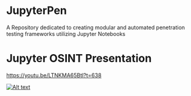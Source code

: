 # JupyterPen
A Repository dedicated to creating modular and automated penetration testing frameworks utilizing Jupyter Notebooks

# Jupyter OSINT Presentation
https://youtu.be/LTNKMA65BtI?t=638

[![Alt text](https://img.youtube.com/watch?v=LTNKMA65BtI&ab_channel=BSidesDFW/0.jpg)](https://youtu.be/LTNKMA65BtI?t=638)
